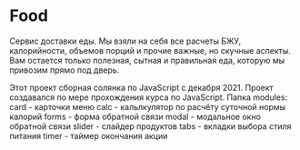 # Food
Сервис доставки еды. Мы взяли на себя все расчеты БЖУ, калорийности, объемов порций и прочие важные, но скучные аспекты. Вам остается только полезная, сытная и правильная еда, которую мы привозим прямо под дверь.                 

Этот проект сборная солянка по JavaScript с декабря 2021. Проект создавался по мере прохождения курса по JavaScript.
Папка modules:
card - карточки меню
calc - кальлкулятор по расчёту суточной нормы калорий 
forms - форма обратной связи
modal - модальное окно обратной связи
slider - слайдер продуктов
tabs - вкладки выбора стиля питания
timer - таймер окончания акции
